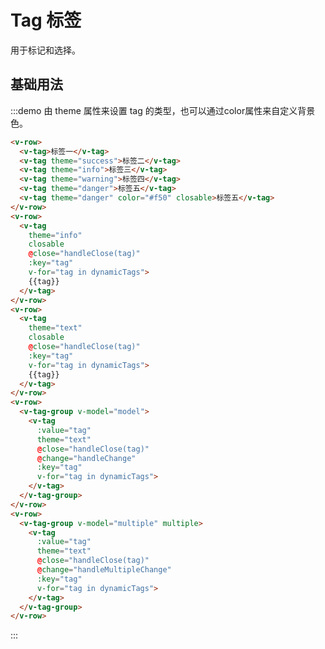 # Tag 标签

用于标记和选择。

## 基础用法

:::demo 由 theme 属性来设置 tag 的类型，也可以通过color属性来自定义背景色。

```html
<v-row>
  <v-tag>标签一</v-tag>
  <v-tag theme="success">标签二</v-tag>
  <v-tag theme="info">标签三</v-tag>
  <v-tag theme="warning">标签四</v-tag>
  <v-tag theme="danger">标签五</v-tag>
  <v-tag theme="danger" color="#f50" closable>标签五</v-tag>
</v-row>
<v-row>
  <v-tag
    theme="info"
    closable
    @close="handleClose(tag)"
    :key="tag"
    v-for="tag in dynamicTags">
    {{tag}}
  </v-tag>
</v-row>
<v-row>
  <v-tag
    theme="text"
    closable
    @close="handleClose(tag)"
    :key="tag"
    v-for="tag in dynamicTags">
    {{tag}}
  </v-tag>
</v-row>
<v-row>
  <v-tag-group v-model="model">
    <v-tag
      :value="tag"
      theme="text"
      @close="handleClose(tag)"
      @change="handleChange"
      :key="tag"
      v-for="tag in dynamicTags">
    </v-tag>
  </v-tag-group>
</v-row>
<v-row>
  <v-tag-group v-model="multiple" multiple>
    <v-tag
      :value="tag"
      theme="text"
      @close="handleClose(tag)"
      @change="handleMultipleChange"
      :key="tag"
      v-for="tag in dynamicTags">
    </v-tag>
  </v-tag-group>
</v-row>
```
:::

<script>
  import Row from '@/components/row';
  import TagGroup from '@/components/tag-group';
  import Tag from '@/components/tag';

  export default {
    components: {
      VRow: Row,
      VTag: Tag,
      VTagGroup: TagGroup,
    },
    data() {
      return {
        model: '标签一',
        multiple: ['标签一'],
        dynamicTags: ['标签一', '标签二', '标签三', '标签四', '标签五'],
      };
    },
    methods: {
      handleClose(tag) {
        this.dynamicTags.splice(this.dynamicTags.indexOf(tag), 1);
      },
      handleChange(val) {
        this.model = val;
      },
      handleMultipleChange(val) {
        this.multiple = val;
      },
    },
  };
</script>